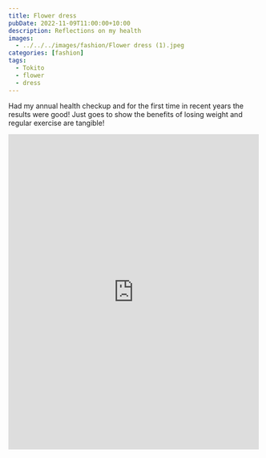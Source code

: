 ```yaml
---
title: Flower dress
pubDate: 2022-11-09T11:00:00+10:00
description: Reflections on my health
images:
  - ../../../images/fashion/Flower dress (1).jpeg
categories: [fashion]
tags:
  - Tokito
  - flower
  - dress
---
```


Had my annual health checkup and for the first time in recent years the results were good! Just goes to show the benefits of losing weight and regular exercise are tangible!

<iframe src="https://www.facebook.com/plugins/post.php?href=https%3A%2F%2Fwww.facebook.com%2Fchris1.tham%2Fposts%2Fpfbid02fV9f2D33xdLKyc3qcfLa6TjKndbJWEr7AU6y6qBWwTYQKjuj85StkTiU7V8jFqdZl&show_text=true&width=500" width="500" height="629" style="border:none;overflow:hidden" scrolling="no" frameborder="0" allowfullscreen="true" allow="autoplay; clipboard-write; encrypted-media; picture-in-picture; web-share"></iframe>
